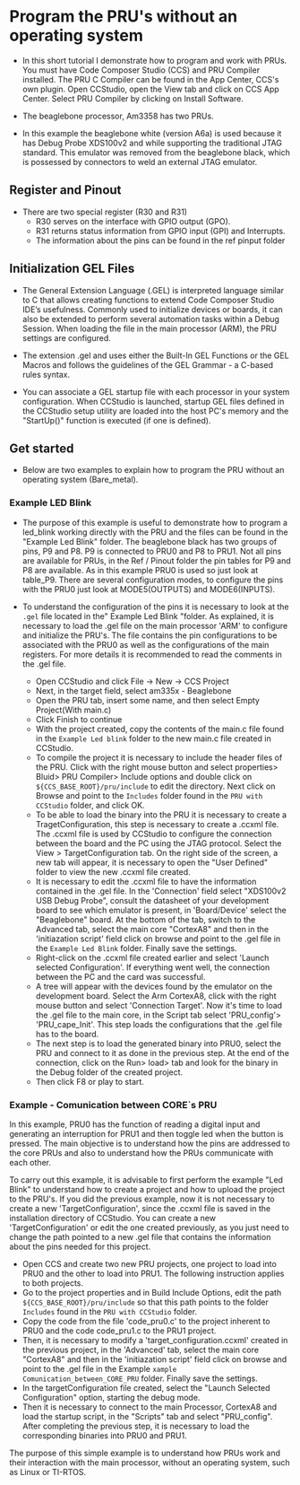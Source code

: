 # Program the PRU's without an operating system
- In this short tutorial I demonstrate how to program and work with PRUs. You must have Code Composer Studio (CCS) and PRU Compiler installed. The PRU C Compiler can be found in the App Center, CCS's own plugin. Open CCStudio, open the View tab and click on CCS App Center. Select PRU Compiler by clicking on Install Software.

- The beaglebone processor, Am3358 has two PRUs.

- In this example the beaglebone white (version A6a) is used because it has Debug Probe XDS100v2 and while supporting the traditional JTAG standard. This emulator was removed from the beaglebone black, which is possessed by connectors to weld an external JTAG emulator.


## Register and Pinout 
- There are two special register (R30 and R31)
    - R30 serves on the interface with GPIO output (GPO). 
    - R31 returns status information from GPIO input (GPI) and Interrupts. 
    - The information about the pins can be found in the ref pinput folder

## Initialization GEL Files 

- The General Extension Language (.GEL) is interpreted language similar to C that allows creating functions to extend Code Composer Studio IDE’s usefulness. Commonly used to initialize devices or boards, it can also be extended to perform several automation tasks within a Debug Session. When loading the file in the main processor (ARM), the PRU settings are configured. 

-  The extension .gel and uses either the Built-In GEL Functions or the GEL Macros and follows the guidelines of the GEL Grammar - a C-based rules syntax.

-  You can associate a GEL startup file with each processor in your system configuration. When CCStudio is launched, startup GEL files defined in the CCStudio setup utility are loaded into the host PC's memory and the "StartUp()" function is executed (if one is defined).

## Get started 
- Below are two examples to explain how to program the PRU without an operating system (Bare_metal). 

### Example LED Blink 

- The purpose of this example is useful to demonstrate how to program a led_blink working directly with the PRU and the files can be found in the "Example Led Blink" folder. The beaglebone black has two groups of pins, P9 and P8. P9 is connected to PRU0 and P8 to PRU1. Not all pins are available for PRUs, in the Ref / Pinout folder the pin tables for P9 and P8 are available. As in this example PRU0 is used so just look at table_P9. There are several configuration modes, to configure the pins with the PRU0 just look at MODE5(OUTPUTS) and MODE6(INPUTS). 

- To understand the configuration of the pins it is necessary to look at the `.gel` file located in the" Example Led Blink "folder. As explained, it is necessary to load the .gel file on the main processor 'ARM' to configure and initialize the PRU's. The file contains the pin configurations to be associated with the PRU0 as well as the configurations of the main registers. For more details it is recommended to read the comments in the .gel file.

  - Open CCStudio and click File -> New -> CCS Project
  - Next, in the target field, select am335x - Beaglebone
  - Open the PRU tab, insert some name, and then select Empty Project(With main.c)
  - Click Finish to continue 
  - With the project created, copy the contents of the main.c file found in the `Example Led blink` folder to the new main.c file created in CCStudio.
  - To compile the project it is necessary to include the header files of the PRU. Click with the right mouse button and select properties> Bluid> PRU Compiler> Include options and double click on `${CCS_BASE_ROOT}/pru/include` to edit the directory. Next click on Browse and point to the `Includes` folder found in the `PRU with CCStudio` folder, and click OK.
  - To be able to load the binary into the PRU it is necessary to create a TragetConfiguration, this step is necessary to create a .ccxml file. The .ccxml file is used by CCStudio to configure the connection between the board and the PC using the JTAG protocol. Select the View > TargetConfiguration tab. On the right side of the screen, a new tab will appear, it is necessary to open the "User Defined" folder to view the new .ccxml file created.
  - It is necessary to edit the .ccxml file to have the information contained in the .gel file. In the 'Connection' field select "XDS100v2 USB Debug Probe", consult the datasheet of your development board to see which emulator is present, in 'Board/Device' select the "Beaglebone" board. At the bottom of the tab, switch to the Advanced tab, select the main core "CortexA8" and then in the 'initiazation script' field click on browse and point to the .gel file in the `Example Led Blink` folder. Finally save the settings. 
  - Right-click on the .ccxml file created earlier and select 'Launch selected Configuration'. If everything went well, the connection between the PC and the card was successful.
  - A tree will appear with the devices found by the emulator on the development board. Select the Arm CortexA8, click with the right mouse button and select 'Connection Target'. Now it's time to load the .gel file to the main core, in the Script tab select 'PRU_config'> 'PRU_cape_Init'. This step loads the configurations that the .gel file has to the board.
  - The next step is to load the generated binary into PRU0, select the PRU and connect to it as done in the previous step. At the end of the connection, click on the Run> load> tab and look for the binary in the Debug folder of the created project.
  - Then click F8 or play to start. 

### Example - Comunication between CORE`s PRU 

 In this example, PRU0 has the function of reading a digital input and generating an interruption for PRU1 and then toggle led when the button is pressed. The main objective is to understand how the pins are addressed to the core PRUs and also to understand how the PRUs communicate with each other.

 To carry out this example, it is advisable to first perform the example "Led Blink" to understand how to create a project and how to upload the project to the PRU's. If you did the previous example, now it is not necessary to create a new 'TargetConfiguration', since the .ccxml file is saved in the installation directory of CCStudio. You can create a new 'TargetConfiguration' or edit the one created previously, as you just need to change the path pointed to a new .gel file that contains the information about the pins needed for this project.

 - Open CCS and create two new PRU projects, one project to load into PRU0 and the other to load into PRU1. The following instruction applies to both projects.
 - Go to the project properties and in Build Include Options, edit the path `${CCS_BASE_ROOT}/pru/include` so that this path points to the folder `Includes` found in the `PRU with CCStudio` folder.
 - Copy the code from the file 'code_pru0.c' to the project inherent to PRU0 and the code code_pru1.c to the PRU1 project.
 - Then, it is necessary to modify a 'target_configuration.ccxml' created in the previous project, in the 'Advanced' tab, select the main core "CortexA8" and then in the 'initiazation script' field click on browse and point to the .gel file in the Example `xample Comunication_between_CORE_PRU`  folder. Finally save the settings.
 - In the targetConfiguration file created, select the "Launch Selected Configuration" option, starting the debug mode.
 - Then it is necessary to connect to the main Processor, CortexA8 and load the startup script, in the "Scripts" tab and select "PRU_config".
After completing the previous step, it is necessary to load the corresponding binaries into PRU0 and PRU1.



The purpose of this simple example is to understand how PRUs work and their interaction with the main processor, without an operating system, such as Linux or TI-RTOS.




